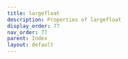 ```yaml
---
title: largefloat
description: Properties of largefloat
display_order: 77
nav_order: 77
parent: Index
layout: default
---
```



